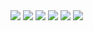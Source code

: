 
<div>
  <img src="https://img.icons8.com/color/48/000000/css3.png"/> 
  <img src="https://img.icons8.com/color/48/000000/html-5--v1.png"/>
  <img src="https://img.icons8.com/color/48/000000/javascript--v1.png"/>
  <img src="https://img.icons8.com/color/48/000000/typescript.png"/>
  <img src="https://img.icons8.com/office/48/000000/react.png"/>
  <img src="https://img.icons8.com/color/48/000000/redux.png"/>
</div>
